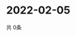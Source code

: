 # 2022-02-05
  共 0条

  <!-- BEGIN -->
  <!-- 最后更新时间Sat Feb 05 2022 06:03:37 GMT+0000 (Coordinated Universal Time) -->
  
  <!-- END -->
  
  